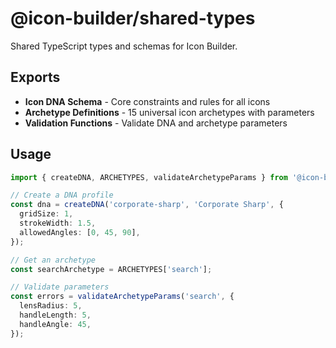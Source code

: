 # @icon-builder/shared-types

Shared TypeScript types and schemas for Icon Builder.

## Exports

- **Icon DNA Schema** - Core constraints and rules for all icons
- **Archetype Definitions** - 15 universal icon archetypes with parameters
- **Validation Functions** - Validate DNA and archetype parameters

## Usage

```typescript
import { createDNA, ARCHETYPES, validateArchetypeParams } from '@icon-builder/shared-types';

// Create a DNA profile
const dna = createDNA('corporate-sharp', 'Corporate Sharp', {
  gridSize: 1,
  strokeWidth: 1.5,
  allowedAngles: [0, 45, 90],
});

// Get an archetype
const searchArchetype = ARCHETYPES['search'];

// Validate parameters
const errors = validateArchetypeParams('search', {
  lensRadius: 5,
  handleLength: 5,
  handleAngle: 45,
});
```
